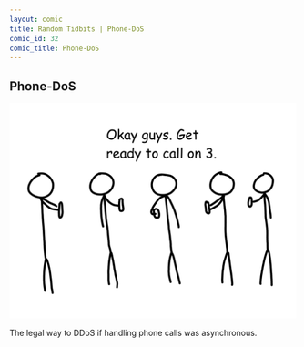 ```yaml
---
layout: comic
title: Random Tidbits | Phone-DoS
comic_id: 32
comic_title: Phone-DoS
---
```


## Phone-DoS

<img id="img32" src="/assets/images/32.png">

The legal way to DDoS if handling phone calls was asynchronous.
